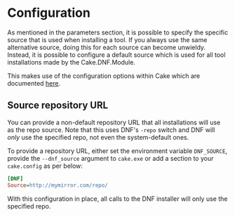 # Configuration

As mentioned in the parameters section, it is possible to specify the specific source that is used when installing a tool. If you always use the same alternative source, doing this for each source can become unwieldy. Instead, it is possible to configure a default source which is used for all tool installations made by the Cake.DNF.Module.

This makes use of the configuration options within Cake which are documented [here](http://cakebuild.net/docs/fundamentals/configuration).

## Source repository URL

You can provide a non-default repository URL that all installations will use as the repo source. Note that this uses DNF's `-repo` switch and DNF will *only* use the specified repo, not even the system-default ones.

To provide a repository URL, either set the environment variable `DNF_SOURCE`, provide the `--dnf_source` argument to `cake.exe` or add a section to your `cake.config` as per below:

```ini
[DNF]
Source=http://mymirror.com/repo/
```

With this configuration in place, all calls to the DNF installer will only use the specified repo.
